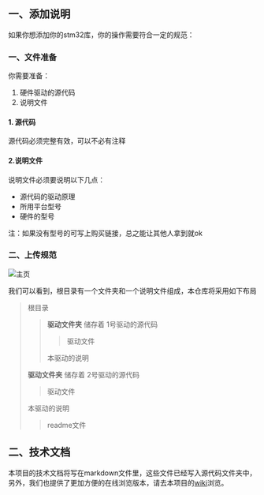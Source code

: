 ## 一、添加说明

如果你想添加你的stm32库，你的操作需要符合一定的规范：

### 一、文件准备

你需要准备：

1. 硬件驱动的源代码
2. 说明文件

#### 1. 源代码

源代码必须完整有效，可以不必有注释

#### 2.说明文件

说明文件必须要说明以下几点：

- 源代码的驱动原理
- 所用平台型号
- 硬件的型号

注：如果没有型号的可写上购买链接，总之能让其他人拿到就ok

### 二、上传规范

![主页](https://i.loli.net/2019/02/18/5c6abe55eb553.png)

我们可以看到，根目录有一个文件夹和一个说明文件组成，本仓库将采用如下布局

> 根目录 
>
> > **驱动文件夹**  储存着 1号驱动的源代码
> >
> > > 驱动文件
> >
> > 本驱动的说明
>
> **驱动文件夹**  储存着 2号驱动的源代码
>
> > 驱动文件
>
> 本驱动的说明
>
> > readme文件

## 二、技术文档

本项目的技术文档将写在markdown文件里，这些文件已经写入源代码文件夹中，另外，我们也提供了更加方便的在线浏览版本，请去本项目的[wiki](https://github.com/WangTingZheng/STM32/wiki)浏览。